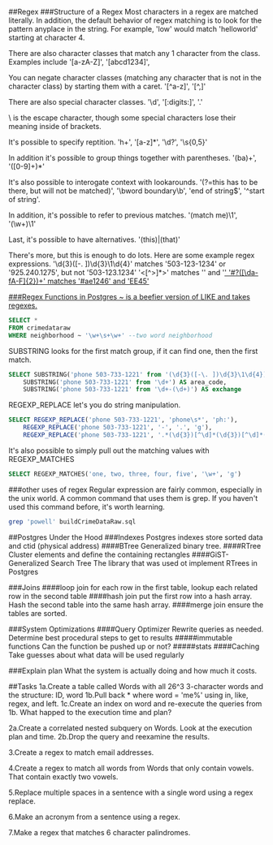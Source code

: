 ##Regex
###Structure of a Regex
Most characters in a regex are matched literally.  In addition, the default behavior of regex matching is to look for the pattern anyplace in the string.  For example, 'low' would match 'helloworld' starting at character 4.

There are also character classes that match any 1 character from the class.  Examples include '[a-zA-Z]', '[abcd1234]', 

You can negate character classes (matching any character that is not in the character class) by starting them with a caret.  '[^a-z]', '[^,]'

There are also special character classes.  '\d', '[:digits:]', '.'

\ is the escape character, though some special characters lose their meaning inside of brackets. 

It's possible to specify reptition.  'h+', '[a-z]*', '\d?', '\s{0,5}'

In addition it's possible to group things together with parentheses.  '(ba)+', '([0-9]\+)*'

It's also possible to interogate context with lookarounds.  '(?=this has to be there, but will not be matched)', '\bword boundary\b', 'end of string$', '^start of string'.

In addition, it's possible to refer to previous matches.  '(match me)\1', '(\w+)\1'

Last, it's possible to have alternatives.  '(this)|(that)'

There's more, but this is enough to do lots.  Here are some example regex expressions.
'\d{3}([-\. ])\d{3}\1\d{4}' matches '503-123-1234' or '925.240.1275', but not '503-123.1234'
'<[^>]*>' matches '<span>' and '<a href="http://http.cat/">'
'#?([\da-fA-F]{2})+' matches '#ae1246' and 'EE45'

###Regex Functions in Postgres
~ is a beefier version of LIKE and takes regexes. 

```SQL
SELECT *
FROM crimedataraw
WHERE neighborhood ~ '\w+\s+\w+' --two word neighborhood
```

SUBSTRING looks for the first match group, if it can find one, then the first match.
```SQL
SELECT SUBSTRING('phone 503-733-1221' from '(\d{3}([-\. ])\d{3}\1\d{4})') AS whole_number,
	SUBSTRING('phone 503-733-1221' from '\d+') AS area_code,
	SUBSTRING('phone 503-733-1221' from '\d+-(\d+)') AS exchange
```

REGEXP_REPLACE let's you do string manipulation.
```SQL
SELECT REGEXP_REPLACE('phone 503-733-1221', 'phone\s*', 'ph:'),
    REGEXP_REPLACE('phone 503-733-1221', '-', '.', 'g'),
    REGEXP_REPLACE('phone 503-733-1221', '.*(\d{3})[^\d]*(\d{3})[^\d]*(\d{4}).*', '(\1)\2-\3')
```

It's also possible to simply pull out the matching values with REGEXP_MATCHES
```SQL
SELECT REGEXP_MATCHES('one, two, three, four, five', '\w+', 'g')
```

###other uses of regex 
Regular expression are fairly common, especially in the unix world.  A common command that uses them is grep.  If you haven't used this command before, it's worth learning.

```bash
grep 'powell' buildCrimeDataRaw.sql
```



##Postgres Under the Hood
###Indexes
Postgres indexes store sorted data and ctid (physical address)
####BTree
Generalized binary tree.
####RTree
Cluster elements and define the containing rectangles
####GiST-Generalized Search Tree
The library that was used ot implement RTrees in Postgres


###Joins
####loop join
for each row in the first table, lookup each related row in the second table
####hash join
put the first row into a hash array.  Hash the second table into the same hash array.
####merge join
ensure the tables are sorted.

###System Optimizations
####Query Optimizer
Rewrite queries as needed.  Determine best procedural steps to get to results
#####immutable functions
Can the function be pushed up or not?
#####stats
####Caching
Take guesses about what data will be used regularly

###Explain plan
What the system is actually doing and how much it costs.


##Tasks
1a.Create a table called Words with all 26^3 3-character words and the structure:  ID, word
1b.Pull back * where word = 'me%' using in, like, regex, and left.
1c.Create an index on word and re-execute the queries from 1b.  What happed to the execution time and plan?

2a.Create a correlated nested subquery on Words.  Look at the execution plan and time.
2b.Drop the query and reexamine the results.

3.Create a regex to match email addresses.

4.Create a regex to match all words from Words that only contain vowels.  That contain exactly two vowels.

5.Replace multiple spaces in a sentence with a single word using a regex replace.

6.Make an acronym from a sentence using a regex.

7.Make a regex that matches 6 character palindromes.